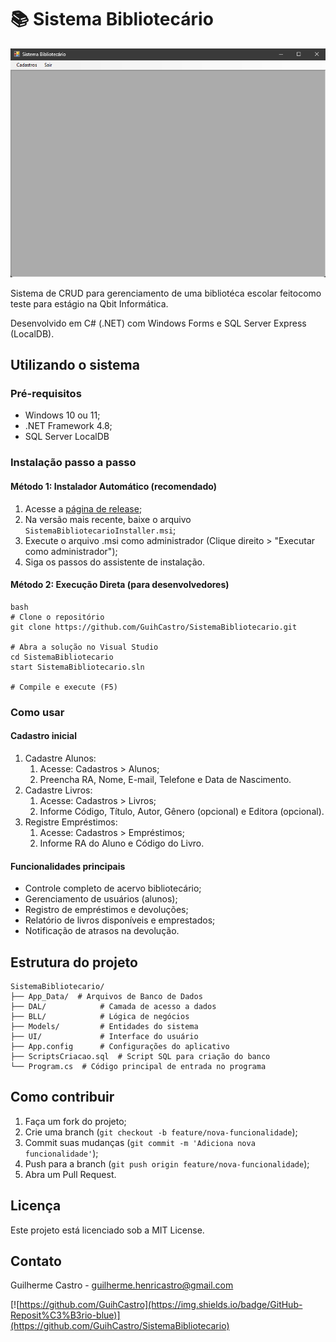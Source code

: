 # 📚 Sistema Bibliotecário

![1747828327479](image/README/1747828327479.png)

Sistema de CRUD para gerenciamento de uma bibliotéca escolar feitocomo teste para estágio na Qbit Informática.

Desenvolvido em C# (.NET) com Windows Forms e SQL Server Express (LocalDB).

## Utilizando o sistema

### Pré-requisitos

- Windows 10 ou 11;
- .NET Framework 4.8;
- SQL Server LocalDB

### Instalação passo a passo

#### Método 1: Instalador Automático (recomendado)

1. Acesse a [página de release](https://github.com/GuihCastro/SistemaBibliotecario/releases/tag/CRUD);
2. Na versão mais recente, baixe o arquivo `SistemaBibliotecarioInstaller.msi`;
3. Execute o arquivo .msi como administrador (Clique direito > "Executar como administrador");
4. Siga os passos do assistente de instalação.

#### Método 2: Execução Direta (para desenvolvedores)

```
bash
# Clone o repositório
git clone https://github.com/GuihCastro/SistemaBibliotecario.git

# Abra a solução no Visual Studio
cd SistemaBibliotecario
start SistemaBibliotecario.sln

# Compile e execute (F5)
```

### Como usar

#### Cadastro inicial

1. Cadastre Alunos:
   1. Acesse: Cadastros > Alunos;
   2. Preencha RA, Nome, E-mail, Telefone e Data de Nascimento.
2. Cadastre Livros:
   1. Acesse: Cadastros > Livros;
   2. Informe Código, Título, Autor, Gênero (opcional) e Editora (opcional).
3. Registre Empréstimos:
   1. Acesse: Cadastros > Empréstimos;
   2. Informe RA do Aluno e Código do Livro.

#### Funcionalidades principais

- Controle completo de acervo bibliotecário;
- Gerenciamento de usuários (alunos);
- Registro de empréstimos e devoluções;
- Relatório de livros disponíveis e emprestados;
- Notificação de atrasos na devolução.

## Estrutura do projeto

```
SistemaBibliotecario/
├── App_Data/  # Arquivos de Banco de Dados
├── DAL/            # Camada de acesso a dados
├── BLL/            # Lógica de negócios
├── Models/         # Entidades do sistema
├── UI/             # Interface do usuário
├── App.config      # Configurações do aplicativo
├── ScriptsCriacao.sql  # Script SQL para criação do banco
└── Program.cs  # Código principal de entrada no programa
```

## Como contribuir

1. Faça um fork do projeto;
2. Crie uma branch (`git checkout -b feature/nova-funcionalidade`);
3. Commit suas mudanças (`git commit -m 'Adiciona nova funcionalidade'`);
4. Push para a branch (`git push origin feature/nova-funcionalidade`);
5. Abra um Pull Request.

## Licença

Este projeto está licenciado sob a MIT License.

## Contato

Guilherme Castro - [guilherme.henricastro@gmail.com](https://mailto:guilherme.henricastro@gmail.com/)

[![https://github.com/GuihCastro](https://img.shields.io/badge/GitHub-Reposit%C3%B3rio-blue)](https://github.com/GuihCastro/SistemaBibliotecario)
